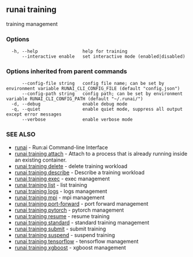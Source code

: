 ## runai training

training management

### Options

```
  -h, --help                 help for training
      --interactive enable   set interactive mode (enabled|disabled)
```

### Options inherited from parent commands

```
      --config-file string   config file name; can be set by environment variable RUNAI_CLI_CONFIG_FILE (default "config.json")
      --config-path string   config path; can be set by environment variable RUNAI_CLI_CONFIG_PATH (default "~/.runai/")
  -d, --debug                enable debug mode
  -q, --quiet                enable quiet mode, suppress all output except error messages
      --verbose              enable verbose mode
```

### SEE ALSO

* [runai](runai.md)	 - Run:ai Command-line Interface
* [runai training attach](runai_training_attach.md)	 - Attach to a process that is already running inside an existing container.
* [runai training delete](runai_training_delete.md)	 - delete training workload
* [runai training describe](runai_training_describe.md)	 - Describe a training workload
* [runai training exec](runai_training_exec.md)	 - exec management
* [runai training list](runai_training_list.md)	 - list training
* [runai training logs](runai_training_logs.md)	 - logs management
* [runai training mpi](runai_training_mpi.md)	 - mpi management
* [runai training port-forward](runai_training_port-forward.md)	 - port forward management
* [runai training pytorch](runai_training_pytorch.md)	 - pytorch management
* [runai training resume](runai_training_resume.md)	 - resume training
* [runai training standard](runai_training_standard.md)	 - standard training management
* [runai training submit](runai_training_submit.md)	 - submit training
* [runai training suspend](runai_training_suspend.md)	 - suspend training
* [runai training tensorflow](runai_training_tensorflow.md)	 - tensorflow management
* [runai training xgboost](runai_training_xgboost.md)	 - xgboost management

